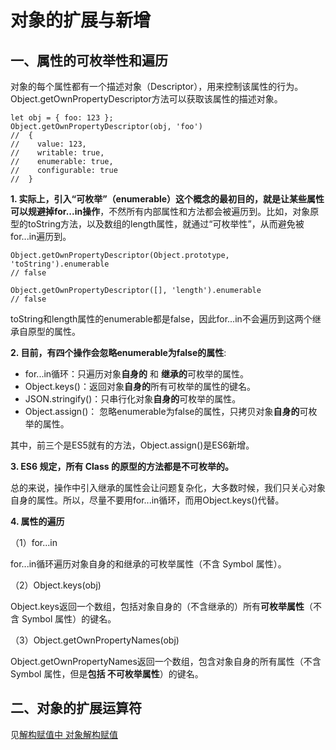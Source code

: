 # 对象的扩展与新增

## 一、属性的可枚举性和遍历

对象的每个属性都有一个描述对象（Descriptor），用来控制该属性的行为。Object.getOwnPropertyDescriptor方法可以获取该属性的描述对象。
```JS
let obj = { foo: 123 };
Object.getOwnPropertyDescriptor(obj, 'foo')
//  {
//    value: 123,
//    writable: true,
//    enumerable: true,
//    configurable: true
//  }
```

**1. 实际上，引入“可枚举”（enumerable）这个概念的最初目的，就是让某些属性可以规避掉for...in操作**，不然所有内部属性和方法都会被遍历到。比如，对象原型的toString方法，以及数组的length属性，就通过“可枚举性”，从而避免被for...in遍历到。

```JS
Object.getOwnPropertyDescriptor(Object.prototype, 'toString').enumerable
// false

Object.getOwnPropertyDescriptor([], 'length').enumerable
// false
```
toString和length属性的enumerable都是false，因此for...in不会遍历到这两个继承自原型的属性。

**2. 目前，有四个操作会忽略enumerable为false的属性**:
* for...in循环：只遍历对象**自身的** 和 **继承的**可枚举的属性。
* Object.keys()：返回对象**自身的**所有可枚举的属性的键名。
* JSON.stringify()：只串行化对象**自身的**可枚举的属性。
* Object.assign()： 忽略enumerable为false的属性，只拷贝对象**自身的**可枚举的属性。

其中，前三个是ES5就有的方法，Object.assign()是ES6新增。

**3. ES6 规定，所有 Class 的原型的方法都是不可枚举的。**

总的来说，操作中引入继承的属性会让问题复杂化，大多数时候，我们只关心对象自身的属性。所以，尽量不要用for...in循环，而用Object.keys()代替。

**4. 属性的遍历**

（1）for...in

for...in循环遍历对象自身的和继承的可枚举属性（不含 Symbol 属性）。

（2）Object.keys(obj)

Object.keys返回一个数组，包括对象自身的（不含继承的）所有**可枚举属性**（不含 Symbol 属性）的键名。

（3）Object.getOwnPropertyNames(obj)

Object.getOwnPropertyNames返回一个数组，包含对象自身的所有属性（不含 Symbol 属性，但是**包括 不可枚举属性**）的键名。

## 二、对象的扩展运算符
见[解构赋值中 对象解构赋值](./解构赋值.md)
